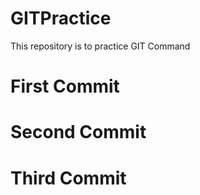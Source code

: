 # GITPractice
This repository is to practice GIT Command
# First Commit
# Second Commit
# Third Commit